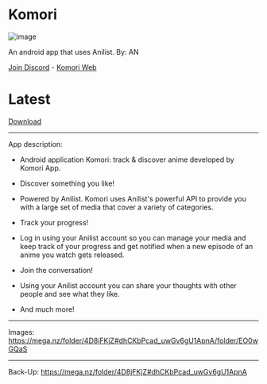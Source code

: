 # Komori
![image](https://user-images.githubusercontent.com/88599122/229846555-39225bc7-7db4-4bfc-8abb-0306ceaf51ff.png)

An android app that uses Anilist. By: AN

[Join Discord](https://discord.com/invite/TNmYrAwWdd) - [Komori Web](https://komori.neocities.org/)

# Latest
[Download](https://github.com/MarshMeadow/Komori/releases/download/v0.11/24.apk)

----

App description:

- Android application Komori: track & discover anime developed by Komori App.

- Discover something you like!

- Powered by Anilist. Komori uses Anilist's powerful API to provide you with a large set of media that cover a variety of categories.

- Track your progress!

- Log in using your Anilist account so you can manage your media and keep track of your progress and get notified when a new episode of an anime you watch gets released.

- Join the conversation!

- Using your Anilist account you can share your thoughts with other people and see what they like.

- And much more!

----
Images: https://mega.nz/folder/4D8jFKjZ#dhCKbPcad_uwGv6gU1ApnA/folder/EO0wGQaS

----
Back-Up: https://mega.nz/folder/4D8jFKjZ#dhCKbPcad_uwGv6gU1ApnA
